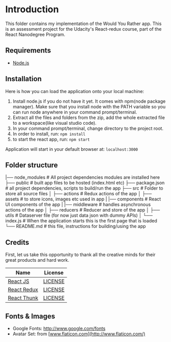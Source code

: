 # Introduction
This folder contains my implementation of the Would You Rather app. This is an assessment project for the Udacity's React-redux course, part of the React Nanodegree Program.

## Requirements
- [Node.js](https://nodejs.org)

## Installation
Here is how you can load the application onto your local machine:

1. Install node.js if you do not have it yet. It comes with npm(node package manager). Make sure that you install node with the PATH variable so you can run node anywhere in your command prompt/terminal.
2. Extract all the files and folders from the zip, add the whole extracted file to a workspace(like visual studio code).
3. In your command prompt/terminal, change directory to the project root.
4. In order to install, run: `npm install`
5. to start the react app, run: `npm start`

Application will start in your default browser at: `localhost:3000`

## Folder structure
|── node_modules            # All project dependencies modules are installed here
├── public                  # built app files to be hosted (index.html etc)
├── package.json            # all project dependencies, scripts to build/run the app
├── src                     # Folder to store all source files 
│   ├── actions             # Redux actions of the app
│   ├── assets              # to store icons, images etc used in app
|   |── components          # React UI components of the app
|   |── middleware          # handles asynchronous actions of the app
│   ├── reducers            # Reducer and store of the app
│   ├── utils               # Dataserver file (for now just data json with dummy APIs)
│   └── index.js            # When the application starts this is the first page that is loaded         
└── README.md               # this file, instructions for building/using the app

## Credits
First, let us take this opportunity to thank all the creative minds for their great products and hard work.

Name | License
------------ | -------------
[React JS](https://github.com/facebook/react) | [LICENSE](https://github.com/facebook/react/blob/master/LICENSE)
[React Redux](https://github.com/reduxjs/react-redux) | [LICENSE](https://github.com/reduxjs/react-redux/blob/master/LICENSE.md)
[React Thunk](https://github.com/reduxjs/redux-thunk) | [LICENSE](https://github.com/reduxjs/redux-thunk/blob/master/LICENSE.md)


## Fonts & Images
- Google Fonts: http://www.google.com/fonts
- Avatar Set: from [www.flaticon.com](http://www.flaticon.com/)
